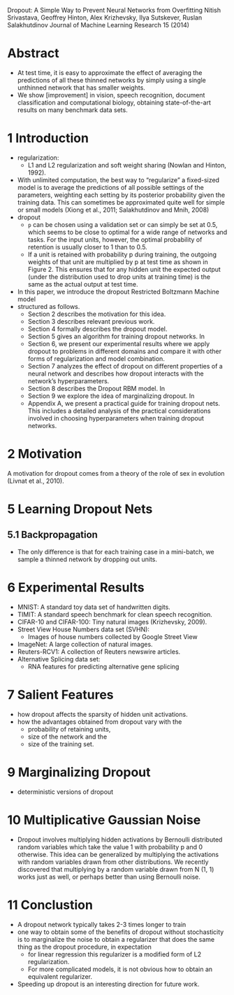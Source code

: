 Dropout: A Simple Way to Prevent Neural Networks from Overfitting
Nitish Srivastava, Geoffrey Hinton, Alex Krizhevsky, Ilya Sutskever,
  Ruslan Salakhutdinov
Journal of Machine Learning Research 15 (2014)

# Abstract

* At test time, it is easy to approximate the effect of averaging the
  predictions of all these thinned networks by simply using a single unthinned
  network that has smaller weights.
* We show [improvement] in vision, speech recognition, document classification
  and computational biology, obtaining state-of-the-art results on many
  benchmark data sets.

# 1 Introduction

* regularization:
  * L1 and L2 regularization and soft weight sharing (Nowlan and Hinton, 1992).
* With unlimited computation, the best way to “regularize” a fixed-sized model
  is to average the predictions of all possible settings of the parameters,
  weighting each setting by its posterior probability given the training data.
  This can sometimes be approximated quite well for simple or small models
  (Xiong et al., 2011; Salakhutdinov and Mnih, 2008)
* dropout
  * `p` can be chosen using a validation set or can simply be set at 0.5, which
    seems to be close to optimal for a wide range of networks and tasks. For
    the input units, however, the optimal probability of retention is usually
    closer to 1 than to 0.5.
  * If a unit is retained with probability p during training, the outgoing
    weights of that unit are multiplied by p at test time as shown in Figure 2.
    This ensures that for any hidden unit the expected output (under the
    distribution used to drop units at training time) is the same as the actual
    output at test time.
* In this paper, we introduce the dropout Restricted Boltzmann Machine model
* structured as follows.
  * Section 2 describes the motivation for this idea.
  * Section 3 describes relevant previous work.
  * Section 4 formally describes the dropout model.
  * Section 5 gives an algorithm for training dropout networks.  In
  * Section 6, we present our experimental results where we apply dropout to
    problems in different domains and compare it with other forms of
    regularization and model combination.
  * Section 7 analyzes the effect of dropout on different properties of a
    neural network and describes how dropout interacts with the network’s
    hyperparameters.
  * Section 8 describes the Dropout RBM model. In
  * Section 9 we explore the idea of marginalizing dropout. In
  * Appendix A, we present a practical guide for training dropout nets. This
    includes a detailed analysis of the practical considerations involved in
    choosing hyperparameters when training dropout networks.

# 2 Motivation

A motivation for dropout comes from a theory of the role of sex in evolution
(Livnat et al., 2010).

# 5 Learning Dropout Nets

## 5.1 Backpropagation

* The only difference is that for each training case in a mini-batch, we sample
  a thinned network by dropping out units.

# 6 Experimental Results

* MNIST: A standard toy data set of handwritten digits.
* TIMIT: A standard speech benchmark for clean speech recognition.
* CIFAR-10 and CIFAR-100: Tiny natural images (Krizhevsky, 2009).
* Street View House Numbers data set (SVHN):
  * Images of house numbers collected by Google Street View
* ImageNet: A large collection of natural images.
* Reuters-RCV1: A collection of Reuters newswire articles.
* Alternative Splicing data set:
  * RNA features for predicting alternative gene splicing

# 7 Salient Features

* how dropout affects the sparsity of hidden unit activations.
* how the advantages obtained from dropout vary with the
  * probability of retaining units,
  * size of the network and the
  * size of the training set.

# 9 Marginalizing Dropout

* deterministic versions of dropout

# 10 Multiplicative Gaussian Noise

* Dropout involves multiplying hidden activations by Bernoulli distributed
  random variables which take the value 1 with probability p and 0 otherwise.
  This idea can be generalized by multiplying the activations with random
  variables drawn from other distributions. We recently discovered that
  multiplying by a random variable drawn from N (1, 1) works just as well, or
  perhaps better than using Bernoulli noise.

# 11 Conclustion

* A dropout network typically takes 2-3 times longer to train
* one way to obtain some of the benefits of dropout without stochasticity is
  to marginalize the noise to obtain a regularizer that does the same thing as
  the dropout procedure, in expectation
  * for linear regression this regularizer is a modified form of L2
    regularization.
  * For more complicated models, it is not obvious how to obtain an equivalent
    regularizer.
* Speeding up dropout is an interesting direction for future work.
